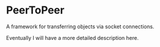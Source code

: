 # PeerToPeer
A framework for transferring objects via socket connections.

Eventually I will have a more detailed description here.

